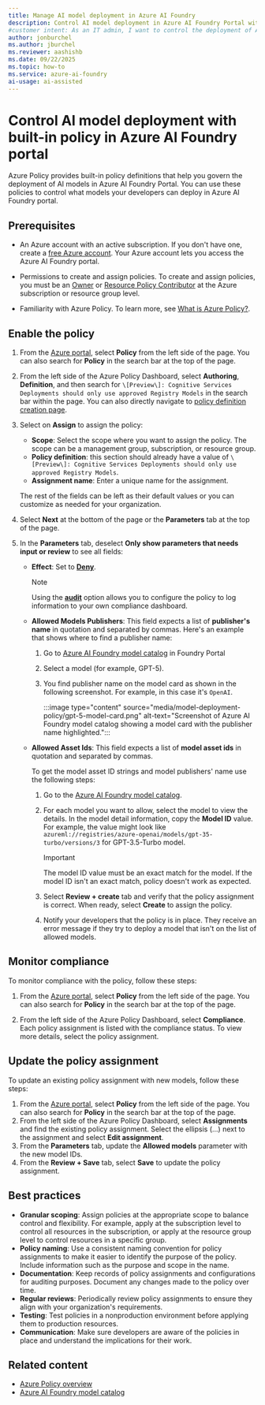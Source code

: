 ```yaml
---
title: Manage AI model deployment in Azure AI Foundry
description: Control AI model deployment in Azure AI Foundry Portal with built-in Azure Policy definitions. Learn how to govern and manage model deployments effectively.
#customer intent: As an IT admin, I want to control the deployment of AI models in Azure AI Foundry Portal so that I can ensure compliance with organizational policies.
author: jonburchel
ms.author: jburchel
ms.reviewer: aashishb
ms.date: 09/22/2025
ms.topic: how-to
ms.service: azure-ai-foundry
ai-usage: ai-assisted
---
```


# Control AI model deployment with built-in policy in Azure AI Foundry portal

Azure Policy provides built-in policy definitions that help you govern the deployment of AI models in Azure AI Foundry Portal. You can use
these policies to control what models your developers can deploy in Azure AI Foundry portal.

## Prerequisites

- An Azure account with an active subscription. If you don't have one, create a [free Azure account](https://azure.microsoft.com/free/). Your
  Azure account lets you access the Azure AI Foundry portal.

- Permissions to create and assign policies. To create and assign policies, you must be an [Owner](/azure/role-based-access-control/built-in-roles#owner) or [Resource Policy Contributor](/azure/role-based-access-control/built-in-roles#resource-policy-contributor) at the Azure subscription or resource group level.

- Familiarity with Azure Policy. To learn more, see [What is Azure Policy?](/azure/governance/policy/overview).

## Enable the policy

1. From the [Azure portal](https://portal.azure.com/), select **Policy** from the left side of the page. You can also
   search for **Policy** in the search bar at the top of the page.

1. From the left side of the Azure Policy Dashboard, select **Authoring**, **Definition**, and then search for `\[Preview\]: Cognitive Services Deployments should only use approved Registry Models` in the search bar within the page. You can also directly navigate to [policy definition creation page](https://ms.portal.azure.com/#view/Microsoft_Azure_Policy/PolicyDetail.ReactView/id/%2Fproviders%2FMicrosoft.Authorization%2FpolicyDefinitions%2Faafe3651-cb78-4f68-9f81-e7e41509110f/version/1.0.0-preview/scopes~/%5B%22%2Fsubscriptions%2Fa4393d89-7e7f-4b0b-826e-72fc42c33d1f%22%2C%22%2Fsubscriptions%2Fd128f140-94e6-4175-87a7-954b9d27db16%22%2C%22%2Fsubscriptions%2F562da9fc-fd6e-4f24-a6aa-99827a7f6f91%22%5D/contextRender~/false).

1. Select on **Assign** to assign the policy:

   - **Scope**: Select the scope where you want to assign the policy. The scope can be a management group, subscription, or resource group.
   - **Policy definition**: this section should already have a value of `\[Preview\]: Cognitive Services Deployments should only use approved Registry Models`.
   - **Assignment name**: Enter a unique name for the assignment.

   The rest of the fields can be left as their default values or you can customize as needed for your organization.

1. Select **Next** at the bottom of the page or the **Parameters** tab at the top of the page.

1. In the **Parameters** tab, deselect **Only show parameters that needs input or review** to see all fields:

   - **Effect**: Set to [**Deny**](/azure/governance/policy/concepts/effect-deny).

     > [!NOTE]
     > Using the [**audit**](/azure/governance/policy/concepts/effect-audit) option allows you to configure the policy to log information to your own compliance dashboard.

   - **Allowed Models Publishers**: This field expects a list of **publisher's name** in quotation and separated by commas. Here's an example that shows where to find a publisher name:

     1. Go to [Azure AI Foundry model catalog](/azure/ai-foundry/how-to/model-catalog-overview) in Foundry Portal
     1. Select a model (for example, GPT-5).
     1. You find publisher name on the model card as shown in the following screenshot. For example, in this case it's `OpenAI`.

        :::image type="content" source="media/model-deployment-policy/gpt-5-model-card.png" alt-text="Screenshot of Azure AI Foundry model catalog showing a model card with the publisher name highlighted.":::

   - **Allowed Asset Ids**: This field expects a list of **model asset ids** in quotation and separated by commas.

     To get the model asset ID strings and model publishers' name use the following steps:

     1. Go to the [Azure AI Foundry model catalog](/azure/ai-foundry/how-to/model-catalog-overview).
     1. For each model you want to allow, select the model to view the details. In the model detail information, copy the **Model ID** value. For example, the value might look like `azureml://registries/azure-openai/models/gpt-35-turbo/versions/3` for GPT-3.5-Turbo model.

        > [!IMPORTANT]
        > The model ID value must be an exact match for the model. If the model ID isn't an exact match, policy doesn't work as expected.

     1. Select **Review + create** tab and verify that the policy assignment is correct. When ready, select **Create** to assign the policy.
     1. Notify your developers that the policy is in place. They receive an error message if they try to deploy a model that isn't on the list of allowed models.

## Monitor compliance

To monitor compliance with the policy, follow these steps:

1. From the [Azure portal](https://portal.azure.com/), select **Policy** from the left side of the page. You can also search for **Policy** in the search bar at the top of the page.

1. From the left side of the Azure Policy Dashboard, select **Compliance**. Each policy assignment is listed with the compliance status. To view more details, select the policy assignment.

## Update the policy assignment

To update an existing policy assignment with new models, follow these steps:

1. From the [Azure portal](https://portal.azure.com/), select **Policy** from the left side of the page. You can also search for **Policy** in the search bar at the top of the page.
1. From the left side of the Azure Policy Dashboard, select **Assignments** and find the existing policy assignment. Select the ellipsis (...) next to the assignment and select **Edit assignment**.
1. From the **Parameters** tab, update the **Allowed models** parameter with the new model IDs.
1. From the **Review + Save** tab, select **Save** to update the policy assignment.

## Best practices

- **Granular scoping**: Assign policies at the appropriate scope to balance control and flexibility. For example, apply at the subscription level to control all resources in the subscription, or apply at the resource group level to control resources in a specific group.
- **Policy naming**: Use a consistent naming convention for policy assignments to make it easier to identify the purpose of the policy. Include information such as the purpose and scope in the name.
- **Documentation**: Keep records of policy assignments and configurations for auditing purposes. Document any changes made to the policy over time.
- **Regular reviews**: Periodically review policy assignments to ensure they align with your organization's requirements.
- **Testing**: Test policies in a nonproduction environment before applying them to production resources.
- **Communication**: Make sure developers are aware of the policies in place and understand the implications for their work.

## Related content

- [Azure Policy overview](/azure/governance/policy/overview)
- [Azure AI Foundry model catalog](/azure/ai-foundry/how-to/model-catalog-overview)
